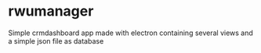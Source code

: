 # rwumanager
Simple crmdashboard app made with electron containing several views and a simple json file as database
